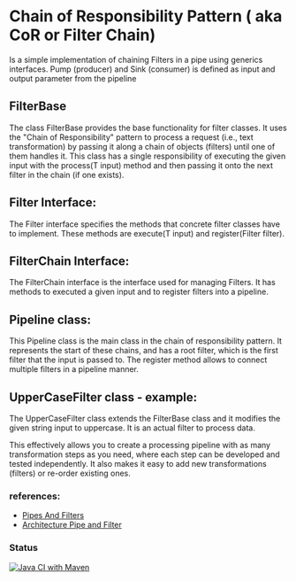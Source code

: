 # Chain of Responsibility Pattern ( aka CoR or Filter Chain)

Is a simple implementation of chaining Filters in a pipe using  generics interfaces. Pump (producer) and Sink (consumer) is defined as input and output parameter from the pipeline

## FilterBase
The class FilterBase<T> provides the base functionality for filter classes. It uses the "Chain of Responsibility" pattern to process a request (i.e., text transformation) by passing it along a chain of objects (filters) until one of them handles it. This class has a single responsibility of executing the given input with the process(T input) method and then passing it onto the next filter in the chain (if one exists).

## Filter Interface:
The Filter<T> interface specifies the methods that concrete filter classes have to implement. These methods are execute(T input) and register(Filter<T> filter).

## FilterChain Interface:
The FilterChain<T> interface is the interface used for managing Filters. It has methods to executed a given input and to register filters into a pipeline.

## Pipeline class:
This Pipeline<T> class is the main class in the chain of responsibility pattern. It represents the start of these chains, and has a root filter, which is the first filter that the input is passed to. The register method allows to connect multiple filters in a pipeline manner.

## UpperCaseFilter class - example:
The UpperCaseFilter class extends the FilterBase class and it modifies the given string input to uppercase. It is an actual filter to process data.

This effectively allows you to create a processing pipeline with as many transformation steps as you need, where each step can be developed and tested independently. 
It also makes it easy to add new transformations (filters) or re-order existing ones.


### references: 
- [Pipes And Filters](http://www.eaipatterns.com/PipesAndFilters.html)
- [Architecture Pipe and Filter](http://www.dossier-andreas.net/software_architecture/pipe_and_filter.html)

### Status
[![Java CI with Maven](https://github.com/hnevkop/chain-of-responsibility-pattern/actions/workflows/maven.yml/badge.svg)](https://github.com/hnevkop/chain-of-responsibility-pattern/actions/workflows/maven.yml)